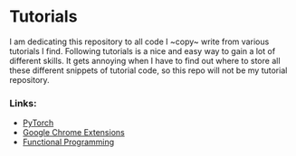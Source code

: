 # Tutorials

I am dedicating this repository to all code I ~copy~ write from various tutorials I find. Following tutorials is a nice and easy way to gain a lot of different skills. It gets annoying when I have to find out where to store all these different snippets of tutorial code, so this repo will not be my tutorial repository. 


### Links: 

- [PyTorch](https://pytorch.org/tutorials/beginner/deep_learning_60min_blitz.html)
- [Google Chrome Extensions](https://developer.chrome.com/extensions/getstarted)
- [Functional Programming](http://learnyouahaskell.com/chapters)
